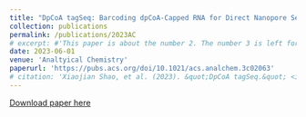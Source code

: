 ```yaml
---
title: "DpCoA tagSeq: Barcoding dpCoA-Capped RNA for Direct Nanopore Sequencing via Maleimide-Thiol Reaction"
collection: publications
permalink: /publications/2023AC
# excerpt: #'This paper is about the number 2. The number 3 is left for future work.'
date: 2023-06-01
venue: 'Analtyical Chemistry'
paperurl: 'https://pubs.acs.org/doi/10.1021/acs.analchem.3c02063'
# citation: 'Xiaojian Shao, et al. (2023). &quot;DpCoA tagSeq.&quot; <i>Analtyical Chemistry</i>. 1(1).'
---
```


[Download paper here](https://rocketjishao.github.io/files/2023AC.pdf)

